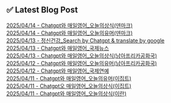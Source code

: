 
## ✅ Latest Blog Post
 
[2025/04/14 - Chatgpt와 매일영어_오늘의상식(덴마크)](https://3hongstore.tistory.com/197) <br/>
[2025/04/14 - Chatgpt와 매일영어_오늘의유머(덴마크)](https://3hongstore.tistory.com/196) <br/>
[2025/04/13 - 정신건강_Search by Chatgpt &amp; translate by google](https://3hongstore.tistory.com/195) <br/>
[2025/04/13 - Chatgpt와 매일영어_국제뉴스](https://3hongstore.tistory.com/194) <br/>
[2025/04/13 - Chatgpt와 매일영어_오늘의상식(남아프리카공화국)](https://3hongstore.tistory.com/193) <br/>
[2025/04/12 - Chatgpt와 매일영어_오늘의유머(남아프리카공화국)](https://3hongstore.tistory.com/192) <br/>
[2025/04/12 - Chatgpt와 매일영어_국제연예](https://3hongstore.tistory.com/191) <br/>
[2025/04/11 - Chatgpt와 매일영어_오늘의유머(이집트)](https://3hongstore.tistory.com/190) <br/>
[2025/04/11 - Chatgpt오 매일영어_오늘의상식(이집트)](https://3hongstore.tistory.com/189) <br/>
[2025/04/11 - Chatgpt와 매일영어_오늘의상식(이란)](https://3hongstore.tistory.com/188) <br/>
